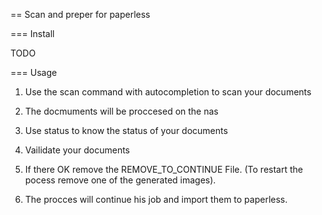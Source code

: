 == Scan and preper for paperless

=== Install

TODO

=== Usage

1. Use the scan command with autocompletion to scan your documents

2. The docmuments will be proccesed on the nas

3. Use status to know the status of your documents

3. Vailidate your documents

4. If there OK remove the REMOVE_TO_CONTINUE File.
   (To restart the pocess remove one of the generated images).

5. The procces will continue his job and import them to paperless.

